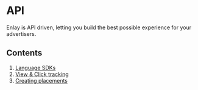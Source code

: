 # API

Enlay is API driven, letting you build the best possible experience for your advertisers.

## Contents
1. [Language SDKs](./sdks.md)
1. [View & Click tracking](./tracking.md)
1. [Creating placements](./placements.md)
